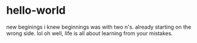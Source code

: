 # hello-world
new beginings
i knew beginnings was with two n's. already starting on the wrong side. lol
oh well, life is all about learning from your mistakes.


